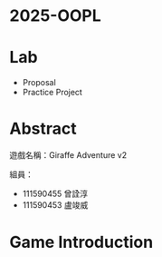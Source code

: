 # 2025-OOPL

# Lab

- Proposal
- Practice Project
# Abstract

遊戲名稱：Giraffe Adventure v2

組員：

- 111590455 曾詮淳
- 111590453 盧竣威

# Game Introduction


